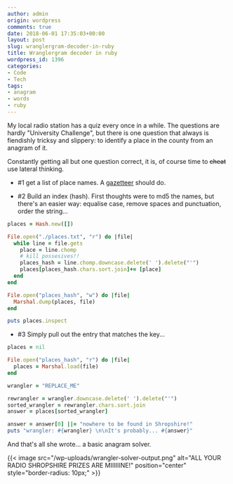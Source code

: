 ```yaml
---
author: admin
origin: wordpress
comments: true
date: 2018-06-01 17:35:03+00:00
layout: post
slug: wranglergram-decoder-in-ruby
title: Wranglergram decoder in ruby
wordpress_id: 1396
categories:
- Code
- Tech
tags:
- anagram
- words
- ruby
---
```


My local radio station has a quiz every once in a while. The questions are hardly "University Challenge", but there is one question that always is fiendishly tricksy and slippery: to identify a place in the county from an anagram of it.

Constantly getting all but one question correct, it is, of course time to ~~cheat~~ use lateral thinking.

- #1 get a list of place names. A [gazetteer](https://britishplacenames.uk/england/shropshire) should do.

- #2 Build an index (hash). First thoughts were to md5 the names, but there's an easier way: equalise case, remove spaces and punctuation, order the string...

```ruby
places = Hash.new([])

File.open("./places.txt", "r") do |file|
  while line = file.gets
    place = line.chomp
    # kill possesives!!
    places_hash = line.chomp.downcase.delete(' ').delete("'")
    places[places_hash.chars.sort.join]+= [place]
  end
end

File.open("places_hash", "w") do |file|
  Marshal.dump(places, file)
end

puts places.inspect
```

- #3 Simply pull out the entry that matches the key...

```ruby
places = nil

File.open("places_hash", "r") do |file|
  places = Marshal.load(file)
end

wrangler = "REPLACE_ME"

rewrangler = wrangler.downcase.delete(' ').delete("'")
sorted_wrangler = rewrangler.chars.sort.join
answer = places[sorted_wrangler]

answer = answer[0] ||= "nowhere to be found in Shropshire!"
puts "wrangler: #{wrangler} \n\nIt's probably... #{answer}"
```

And that's all she wrote... a basic anagram solver.

{{< image src="/wp-uploads/wrangler-solver-output.png" alt="ALL YOUR RADIO SHROPSHIRE PRIZES ARE MIIIIIINE!" position="center" style="border-radius: 10px;" >}}

